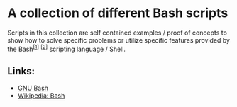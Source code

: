 # A collection of different Bash scripts
Scripts in this collection are self contained examples / proof of concepts 
to show how to solve specific problems or utilize specific features provided 
by the Bash<sup>[[1]]</sup> <sup>[[2]]</sup> scripting language / Shell.



Links:
------
- [GNU Bash][1]
- [Wikipedia: Bash][2]

[1]:<https://www.gnu.org/software/bash/>
[2]:https://en.wikipedia.org/wiki/Bash_(Unix_shell)

